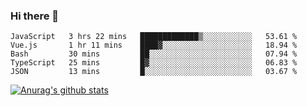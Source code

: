 ### Hi there 👋



<!--
**webB1an/webB1an** is a ✨ _special_ ✨ repository because its `README.md` (this file) appears on your GitHub profile.

Here are some ideas to get you started:

- 🔭 I’m currently working on ...
- 🌱 I’m currently learning ...
- 👯 I’m looking to collaborate on ...
- 🤔 I’m looking for help with ...
- 💬 Ask me about ...
- 📫 How to reach me: ...
- 😄 Pronouns: ...
- ⚡ Fun fact: ...
-->

<!--START_SECTION:waka-->
```text
JavaScript   3 hrs 22 mins   █████████████▒░░░░░░░░░░░   53.61 % 
Vue.js       1 hr 11 mins    ████▓░░░░░░░░░░░░░░░░░░░░   18.94 % 
Bash         30 mins         ██░░░░░░░░░░░░░░░░░░░░░░░   07.94 % 
TypeScript   25 mins         █▓░░░░░░░░░░░░░░░░░░░░░░░   06.83 % 
JSON         13 mins         █░░░░░░░░░░░░░░░░░░░░░░░░   03.67 % 
```
<!--END_SECTION:waka-->


[![Anurag's github stats](https://github-readme-stats.vercel.app/api?username=webB1an&show_icons=true&theme=radical)](https://github.com/anuraghazra/github-readme-stats)

